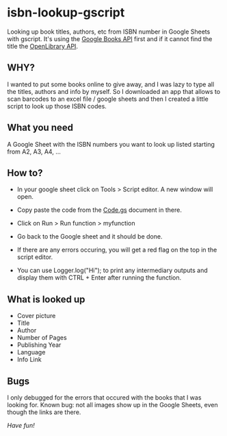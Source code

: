 # isbn-lookup-gscript
Looking up book titles, authors, etc from ISBN number in Google Sheets with gscript.
It's using the [Google Books API](https://developers.google.com/books) first and if it cannot find the title the [OpenLibrary API](https://openlibrary.org/dev/docs/api/books). 

## WHY?
I wanted to put some books online to give away, and I was lazy to type all the titles, authors and info by myself. So I downloaded an app that allows to scan barcodes to an excel file / google sheets and then I created a little script to look up those ISBN codes.

## What you need
A Google Sheet with the ISBN numbers you want to look up listed starting from A2, A3, A4, ... 

## How to?
- In your google sheet click on Tools > Script editor. A new window will open. 
- Copy paste the code from the [Code.gs](Code.gs) document in there.
- Click on Run > Run function > myfunction
- Go back to the Google sheet and it should be done.

- If there are any errors occuring, you will get a red flag on the top in the script editor. 
- You can use Logger.log("Hi"); to print any intermediary outputs and display them with CTRL + Enter after running the function.

## What is looked up
- Cover picture
- Title
- Author
- Number of Pages
- Publishing Year
- Language
- Info Link

## Bugs
I only debugged for the errors that occured with the books that I was looking for.
Known bug: not all images show up in the Google Sheets, even though the links are there.

*Have fun!*
